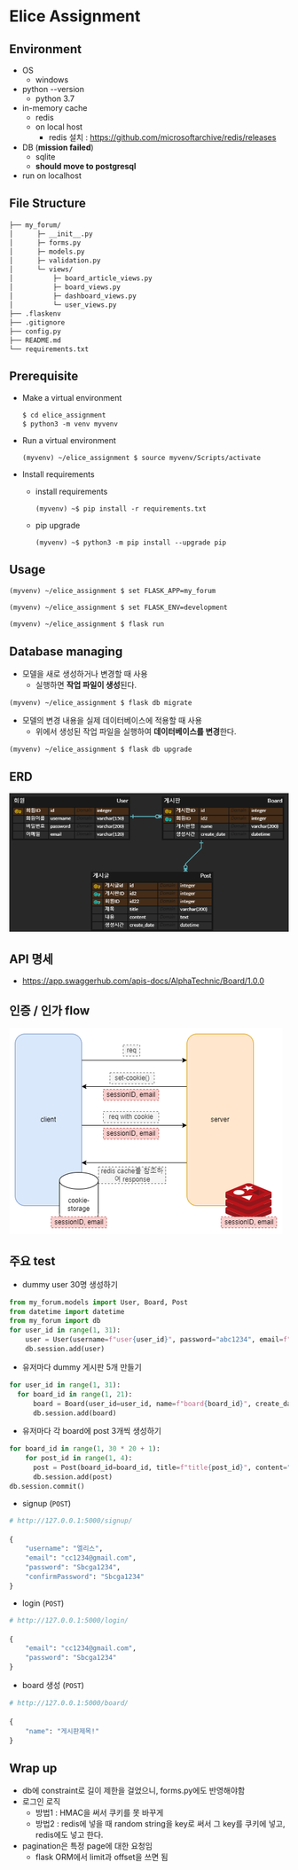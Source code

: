 # Elice Assignment



## Environment

- OS
  - windows
- python --version
  - python 3.7
- in-memory cache
  - redis
  - on local host
    - redis 설치 : https://github.com/microsoftarchive/redis/releases
- DB (**mission failed**)
  - sqlite
  - **should move to postgresql**
- run on localhost

## File Structure

```
├── my_forum/
│      ├─ __init__.py
│      ├─ forms.py
│      ├─ models.py
│      ├─ validation.py
│      └─ views/
│          ├─ board_article_views.py
│          ├─ board_views.py
│          ├─ dashboard_views.py
│          └─ user_views.py
├── .flaskenv
├── .gitignore
├── config.py
├── README.md
└── requirements.txt
```


## Prerequisite

- Make a virtual environment

  ```shell
  $ cd elice_assignment
  $ python3 -m venv myvenv
  ```

- Run a virtual environment

  ```shell
  (myvenv) ~/elice_assignment $ source myvenv/Scripts/activate
  ```

- Install requirements

  - install requirements

    ```shell
    (myvenv) ~$ pip install -r requirements.txt
    ```

  - pip upgrade

    ```shell
    (myvenv) ~$ python3 -m pip install --upgrade pip
    ```


## Usage

```shell
(myvenv) ~/elice_assignment $ set FLASK_APP=my_forum
```

```shell
(myvenv) ~/elice_assignment $ set FLASK_ENV=development
```

```shell
(myvenv) ~/elice_assignment $ flask run
```

## Database managing

- 모델을 새로 생성하거나 변경할 때 사용
  - 실행하면 **작업 파일이 생성**된다.

```shell
(myvenv) ~/elice_assignment $ flask db migrate
```

- 모델의 변경 내용을 실제 데이터베이스에 적용할 때 사용
  - 위에서 생성된 작업 파일을 실행하여 **데이터베이스를 변경**한다.

```shell
(myvenv) ~/elice_assignment $ flask db upgrade
```

## ERD

![erdiagram](./_imgs_for_doc/erdiagram.png)

## API 명세

- https://app.swaggerhub.com/apis-docs/AlphaTechnic/Board/1.0.0

## 인증 / 인가 flow

![ERDForum.drawio](./_imgs_for_doc/ERDForum.drawio.png)

## 주요 test

- dummy user 30명 생성하기

```python
from my_forum.models import User, Board, Post
from datetime import datetime
from my_forum import db
for user_id in range(1, 31):
	user = User(username=f"user{user_id}", password="abc1234", email=f"abc{user_id}@gmail.com")
	db.session.add(user)
```

- 유저마다 dummy 게시판 5개 만들기

```python
for user_id in range(1, 31):
  for board_id in range(1, 21):
      board = Board(user_id=user_id, name=f"board{board_id}", create_date=datetime.now())
      db.session.add(board)
```

- 유저마다 각 board에 post 3개씩 생성하기

```python
for board_id in range(1, 30 * 20 + 1):
    for post_id in range(1, 4):
      post = Post(board_id=board_id, title=f"title{post_id}", content="dummy", create_date=datetime.now())
      db.session.add(post)
db.session.commit()
```

- signup (`POST`)

```python
# http://127.0.0.1:5000/signup/
    
{
    "username": "엘리스",
    "email": "cc1234@gmail.com",
    "password": "Sbcga1234",
    "confirmPassword": "Sbcga1234"
}
```

- login (`POST`)

```python
# http://127.0.0.1:5000/login/

{
	"email": "cc1234@gmail.com",
	"password": "Sbcga1234"
}
```

- board 생성 (`POST`)

```python
# http://127.0.0.1:5000/board/

{
	"name": "게시판제목!"
}
```

## Wrap up

- db에 constraint로 길이 제한을 걸었으니, forms.py에도 반영해야함
- 로그인 로직
  - 방법1 : HMAC을 써서 쿠키를 못 바꾸게
  - 방법2 : redis에 넣을 때 random string을 key로 써서 그 key를 쿠키에 넣고, redis에도 넣고 한다.
- pagination은 특정 page에 대한 요청임
  - flask ORM에서 limit과 offset을 쓰면 됨

